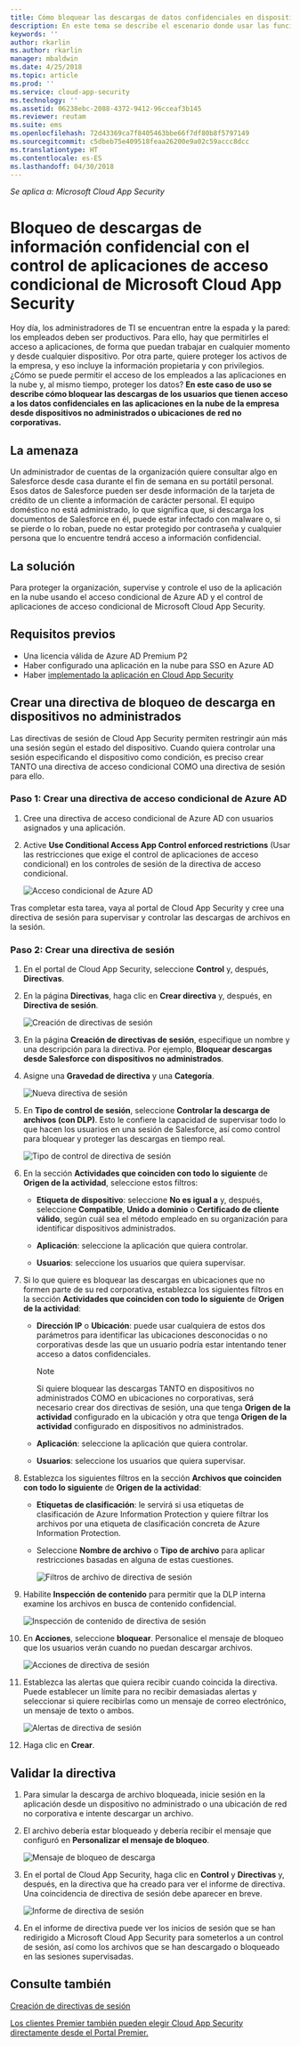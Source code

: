 ```yaml
---
title: Cómo bloquear las descargas de datos confidenciales en dispositivos no administrados usando el control de aplicaciones de acceso condicional de Cloud App Security | Microsoft Docs
description: En este tema se describe el escenario donde usar las funciones de proxy inverso de Azure AD para proteger la organización de descargas de datos confidenciales con dispositivos no administrados.
keywords: ''
author: rkarlin
ms.author: rkarlin
manager: mbaldwin
ms.date: 4/25/2018
ms.topic: article
ms.prod: ''
ms.service: cloud-app-security
ms.technology: ''
ms.assetid: 06238ebc-2088-4372-9412-96cceaf3b145
ms.reviewer: reutam
ms.suite: ems
ms.openlocfilehash: 72d43369ca7f8405463bbe66f7df80b8f5797149
ms.sourcegitcommit: c5dbeb75e409518feaa26200e9a02c59accc8dcc
ms.translationtype: HT
ms.contentlocale: es-ES
ms.lasthandoff: 04/30/2018
---
```

*Se aplica a: Microsoft Cloud App Security*


# <a name="blocking-downloads-of-sensitive-information-using-microsoft-cloud-app-security-conditional-access-app-control"></a>Bloqueo de descargas de información confidencial con el control de aplicaciones de acceso condicional de Microsoft Cloud App Security


Hoy día, los administradores de TI se encuentran entre la espada y la pared: los empleados deben ser productivos. Para ello, hay que permitirles el acceso a aplicaciones, de forma que puedan trabajar en cualquier momento y desde cualquier dispositivo. Por otra parte, quiere proteger los activos de la empresa, y eso incluye la información propietaria y con privilegios. ¿Cómo se puede permitir el acceso de los empleados a las aplicaciones en la nube y, al mismo tiempo, proteger los datos? **En este caso de uso se describe cómo bloquear las descargas de los usuarios que tienen acceso a los datos confidenciales en las aplicaciones en la nube de la empresa desde dispositivos no administrados o ubicaciones de red no corporativas.**


## <a name="the-threat"></a>La amenaza
Un administrador de cuentas de la organización quiere consultar algo en Salesforce desde casa durante el fin de semana en su portátil personal. Esos datos de Salesforce pueden ser desde información de la tarjeta de crédito de un cliente a información de carácter personal. El equipo doméstico no está administrado, lo que significa que, si descarga los documentos de Salesforce en él, puede estar infectado con malware o, si se pierde o lo roban, puede no estar protegido por contraseña y cualquier persona que lo encuentre tendrá acceso a información confidencial. 

## <a name="the-solution"></a>La solución
Para proteger la organización, supervise y controle el uso de la aplicación en la nube usando el acceso condicional de Azure AD y el control de aplicaciones de acceso condicional de Microsoft Cloud App Security.  

## <a name="prerequisites"></a>Requisitos previos

- Una licencia válida de Azure AD Premium P2
- Haber configurado una aplicación en la nube para SSO en Azure AD  
- Haber [implementado la aplicación en Cloud App Security](proxy-deployment-aad.md)

## <a name="create-a-block-download-policy-for-unmanaged-devices"></a>Crear una directiva de bloqueo de descarga en dispositivos no administrados  

Las directivas de sesión de Cloud App Security permiten restringir aún más una sesión según el estado del dispositivo. Cuando quiera controlar una sesión especificando el dispositivo como condición, es preciso crear TANTO una directiva de acceso condicional COMO una directiva de sesión para ello.  

### <a name="step-1-create-an-azure-ad-conditional-access-policy"></a>Paso 1: Crear una directiva de acceso condicional de Azure AD

1. Cree una directiva de acceso condicional de Azure AD con usuarios asignados y una aplicación.
2. Active **Use Conditional Access App Control enforced restrictions** (Usar las restricciones que exige el control de aplicaciones de acceso condicional) en los controles de sesión de la directiva de acceso condicional.   

   ![Acceso condicional de Azure AD](./media/proxy-deploy-restrictions-aad.png)

Tras completar esta tarea, vaya al portal de Cloud App Security y cree una directiva de sesión para supervisar y controlar las descargas de archivos en la sesión.

### <a name="step-2-create-a-session-policy"></a>Paso 2: Crear una directiva de sesión

1. En el portal de Cloud App Security, seleccione **Control** y, después, **Directivas**. 

2. En la página **Directivas**, haga clic en **Crear directiva** y, después, en **Directiva de sesión**.
 
   ![Creación de directivas de sesión](./media/create-session-policy.png)

3. En la página **Creación de directivas de sesión**, especifique un nombre y una descripción para la directiva. Por ejemplo, **Bloquear descargas desde Salesforce con dispositivos no administrados**.

4. Asigne una **Gravedad de directiva** y una **Categoría**.

   ![Nueva directiva de sesión](./media/new-session-policy.png)

5. En **Tipo de control de sesión**, seleccione **Controlar la descarga de archivos (con DLP)**. Esto le confiere la capacidad de supervisar todo lo que hacen los usuarios en una sesión de Salesforce, así como control para bloquear y proteger las descargas en tiempo real.

   ![Tipo de control de directiva de sesión](./media/session-policy-control-type.png)

6. En la sección **Actividades que coinciden con todo lo siguiente** de **Origen de la actividad**, seleccione estos filtros: 
    
   - **Etiqueta de dispositivo**: seleccione **No es igual a** y, después, seleccione **Compatible**, **Unido a dominio** o **Certificado de cliente válido**, según cuál sea el método empleado en su organización para identificar dispositivos administrados. 
    
   - **Aplicación**: seleccione la aplicación que quiera controlar.  

   - **Usuarios**: seleccione los usuarios que quiera supervisar.  
    
7. Si lo que quiere es bloquear las descargas en ubicaciones que no formen parte de su red corporativa, establezca los siguientes filtros en la sección **Actividades que coinciden con todo lo siguiente** de **Origen de la actividad**: 

   - **Dirección IP** o **Ubicación**: puede usar cualquiera de estos dos parámetros para identificar las ubicaciones desconocidas o no corporativas desde las que un usuario podría estar intentando tener acceso a datos confidenciales.

     > [!NOTE]
     > Si quiere bloquear las descargas TANTO en dispositivos no administrados COMO en ubicaciones no corporativas, será necesario crear dos directivas de sesión, una que tenga **Origen de la actividad** configurado en la ubicación y otra que tenga **Origen de la actividad** configurado en dispositivos no administrados.
 
   - **Aplicación**: seleccione la aplicación que quiera controlar.    
   
   - **Usuarios**: seleccione los usuarios que quiera supervisar.  

8. Establezca los siguientes filtros en la sección **Archivos que coinciden con todo lo siguiente** de **Origen de la actividad**: 
   
   - **Etiquetas de clasificación**: le servirá si usa etiquetas de clasificación de Azure Information Protection y quiere filtrar los archivos por una etiqueta de clasificación concreta de Azure Information Protection.
   
   - Seleccione **Nombre de archivo** o **Tipo de archivo** para aplicar restricciones basadas en alguna de estas cuestiones.
 
     ![Filtros de archivo de directiva de sesión](./media/session-policy-file-filters.png)

9. Habilite **Inspección de contenido** para permitir que la DLP interna examine los archivos en busca de contenido confidencial. 

   ![Inspección de contenido de directiva de sesión](./media/session-policy-content-inspection.png)

10. En **Acciones**, seleccione **bloquear**. Personalice el mensaje de bloqueo que los usuarios verán cuando no puedan descargar archivos.  

    ![Acciones de directiva de sesión](./media/session-policy-actions.png)

11. Establezca las alertas que quiera recibir cuando coincida la directiva. Puede establecer un límite para no recibir demasiadas alertas y seleccionar si quiere recibirlas como un mensaje de correo electrónico, un mensaje de texto o ambos.

    ![Alertas de directiva de sesión](./media/session-policy-alert.png)


12. Haga clic en **Crear**.  
 

## <a name="validate-your-policy"></a>Validar la directiva 

1. Para simular la descarga de archivo bloqueada, inicie sesión en la aplicación desde un dispositivo no administrado o una ubicación de red no corporativa e intente descargar un archivo. 

2. El archivo debería estar bloqueado y debería recibir el mensaje que configuró en **Personalizar el mensaje de bloqueo**. 

   ![Mensaje de bloqueo de descarga](./media/block-download-message.png)

3. En el portal de Cloud App Security, haga clic en **Control** y **Directivas** y, después, en la directiva que ha creado para ver el informe de directiva. Una coincidencia de directiva de sesión debe aparecer en breve. 
 
   ![Informe de directiva de sesión](./media/session-policy-report.png)

4. En el informe de directiva puede ver los inicios de sesión que se han redirigido a Microsoft Cloud App Security para someterlos a un control de sesión, así como los archivos que se han descargado o bloqueado en las sesiones supervisadas.




## <a name="see-also"></a>Consulte también  
[Creación de directivas de sesión](session-policy-aad.md)   

[Los clientes Premier también pueden elegir Cloud App Security directamente desde el Portal Premier.](https://premier.microsoft.com/)  
  
  